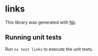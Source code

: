 # links

This library was generated with [Nx](https://nx.dev).

## Running unit tests

Run `nx test links` to execute the unit tests.
